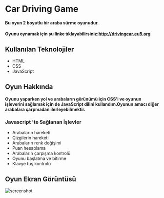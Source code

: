 # Car Driving Game
#### Bu oyun 2 boyutlu bir araba sürme oyunudur.<br>
#### Oyunu oynamak için şu linke tıklayabilirsiniz:http://drivingcar.eu5.org

## Kullanılan Teknolojiler
* HTML
* CSS
* JavaScript

## Oyun Hakkında
#### Oyunu yaparken yol ve arabaların görünümü için CSS'i ve oyunun işleverini sağlamak için de JavaScript dilini kullandım.Oyunun amacı diğer arabalara çarpmadan ilerleyebilmektir.
### Javascript 'te Sağlanan İşlevler
* Arabaların hareketi
* Çizgilerin hareketi
* Arabaların renk değişimi
* Puan hesaplama
* Arabaların çarpışma kontrolü
* Oyunu başlatma ve bitirme
* Klavye tuş kontrolü

## Oyun Ekran Görüntüsü 
![screenshot](https://user-images.githubusercontent.com/54947744/117882803-5cc16380-b2b3-11eb-863d-e5da8479bf1c.PNG)













